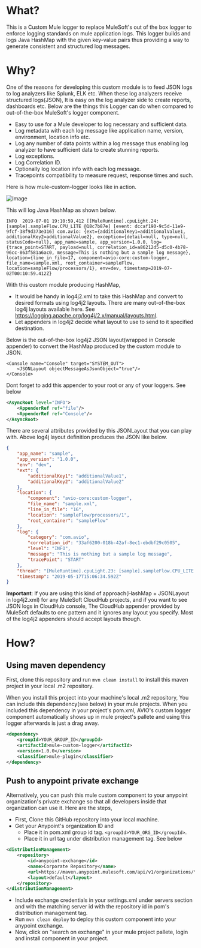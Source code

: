 # What?
This is a Custom Mule logger to replace MuleSoft's out of the box logger to enforce logging standards on mule application logs. This logger builds and logs Java HashMap with the given key-value pairs thus providing a way to generate consistent and structured log messages.


# Why?
One of the reasons for developing this custom module is to feed JSON logs to log analyzers like Splunk, ELK etc. When these log analyzers receive structured logs(JSON), It is easy on the log analyzer side to create reports, dashboards etc. Below are the things this Logger can do when compared to out-of-the-box MuleSoft's logger component.


* Easy to use for a Mule developer to log necessary and sufficient data.
* Log metadata with each log message like application name, version, environment, location info etc.
* Log any number of data points within a log message thus enabling log analyzer to have sufficient data to create stunning reports.
* Log exceptions.
* Log Correlation ID.
* Optionally log location info with each log message.
* Tracepoints compatibility to measure request, response times and such.

Here is how mule-custom-logger looks like in action.

![image](https://user-images.githubusercontent.com/34731865/57938654-361bee00-788e-11e9-9ff6-6eadf9b77a1b.png)


This will log Java HashMap as shown below.
```
INFO  2019-07-01 19:10:59,412 [[MuleRuntime].cpuLight.24: [sample].sampleFlow.CPU_LITE @18c7b87e] [event: dccaf190-9c5d-11e9-9fcf-38f9d373e316] com.avio: {ext={additionalKey1=additionalValue1, additionalKey2=additionalValue2}, exception={detail=null, type=null, statusCode=null}, app_name=sample, app_version=1.0.0, log={trace_point=START, payload=null, correlation_id=a86212d5-d5c0-4b78-96cc-863f581a6ac0, message=This is nothing but a sample log message}, location={line_in_file=17, component=avio-core:custom-logger, file_name=sample.xml, root_container=sampleFlow, location=sampleFlow/processors/1}, env=dev, timestamp=2019-07-02T00:10:59.412Z}
```
With this custom module producing HashMap, 
* It would be handy in log4j2.xml to take this HashMap and convert to desired formats using log4j2 layouts. There are many out-of-the-box log4j layouts available here. See https://logging.apache.org/log4j/2.x/manual/layouts.html.
* Let appenders in log4j2 decide what layout to use to send to it specified destination.

Below is the out-of-the-box log4j2 JSON layout(wrapped in Console appender) to convert the HashMap produced by the custom module to JSON.
```$xml
<Console name="Console" target="SYSTEM_OUT">
    <JSONLayout objectMessageAsJsonObject="true"/>
</Console>
```
Dont forget to add this appender to your root or any of your loggers. See below
```xml
<AsyncRoot level="INFO">
    <AppenderRef ref="file"/>
    <AppenderRef ref="Console"/>
</AsyncRoot>
```
There are several attributes provided by this JSONLayout that you can play with. Above log4j layout definition produces the JSON like below.
```json
{
    "app_name": "sample",
    "app_version": "1.0.0",
    "env": "dev",
    "ext": {
        "additionalKey1": "additionalValue1",
        "additionalKey2": "additionalValue2"
    },
    "location": {
        "component": "avio-core:custom-logger",
        "file_name": "sample.xml",
        "line_in_file": "16",
        "location": "sampleFlow/processors/1",
        "root_container": "sampleFlow"
    },
    "log": {
        "category": "com.avio",
        "correlation_id": "33af6200-018b-42af-8ec1-ebdbf29c0505",
        "level": "INFO",
        "message": "This is nothing but a sample log message",
        "tracePoint": "START"
    },
    "thread": "[MuleRuntime].cpuLight.23: [sample].sampleFlow.CPU_LITE @27346628",
    "timestamp": "2019-05-17T15:06:34.592Z"
}
```
**Important**: If you are using this kind of approach(HashMap + JSONLayout in log4j2.xml) for any MuleSoft CloudHub projects, and if you want to see JSON logs in CloudHub console, The CloudHub appender provided by MuleSoft defaults to one pattern and it ignores any layout you specify. Most of the log4j2 appenders should accept layouts though. 
# How?

## Using maven dependency
First, clone this repository and run ```mvn clean install``` to install this maven project in your local .m2 repository.


When you install this project into your machine's local .m2 repository, You can include this dependency(see below) in your mule projects. When you included this dependency in your project's pom.xml, AVIO's custom logger component automatically shows up in mule project's pallete and using this logger afterwards is just a drag away.

```xml
<dependency>
    <groupId>YOUR_GROUP_ID</groupId>
    <artifactId>mule-custom-logger</artifactId>
    <version>1.0.0</version>
    <classifier>mule-plugin</classifier>
</dependency>
```

## Push to anypoint private exchange
Alternatively, you can push this mule custom component to your anypoint organization's private exchange so that all developers inside that organization can use it. Here are the steps,

* First, Clone this GitHub repository into your local machine.
* Get your Anypoint's organization ID and
	* Place it in pom.xml group id tag. ```<groupId>YOUR_ORG_ID</groupId>```.
	* Place it in url tag under distribution management tag. See below

```xml
<distributionManagement>
	<repository>
		<id>anypoint-exchange</id>
		<name>Corporate Repository</name>
		<url>https://maven.anypoint.mulesoft.com/api/v1/organizations/YOUR_ORG_ID/maven</url>
		<layout>default</layout>
	</repository>
</distributionManagement>
```

* Include exchange credentials in your settings.xml under servers section and with the matching server id with the repository id in pom's distribution management tag.
* Run ```mvn clean deploy``` to deploy this custom component into your anypoint exchange.
* Now, click on "search on exchange" in your mule project pallete, login and install component in your project.
